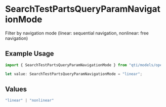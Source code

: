 # SearchTestPartsQueryParamNavigationMode

Filter by navigation mode (linear: sequential navigation, nonlinear: free navigation)

## Example Usage

```typescript
import { SearchTestPartsQueryParamNavigationMode } from "qti/models/operations";

let value: SearchTestPartsQueryParamNavigationMode = "linear";
```

## Values

```typescript
"linear" | "nonlinear"
```
